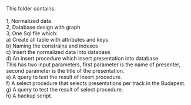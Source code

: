 This folder contains:<br>
<br>
1, Normalized data<br>
2, Database design with graph<br>
3, One Sql file which:<br>
   a) Create all table with attributes and keys<br>
   b) Naming the constrains and indexes<br>
   c) Insert the normalized data into database<br>
   d) An insert procedure which insert presentation into database. <br>
      This has two input parameters, first parameter is the name of presenter, second parameter is the title of the presentation.<br>
   e) A query to test the result of insert procedure.<br>
   f) A select procedure that selects presentations per track in the Budapest.<br>
   g) A query to test the result of select procedure.<br>
   h) A backup script.<br>
